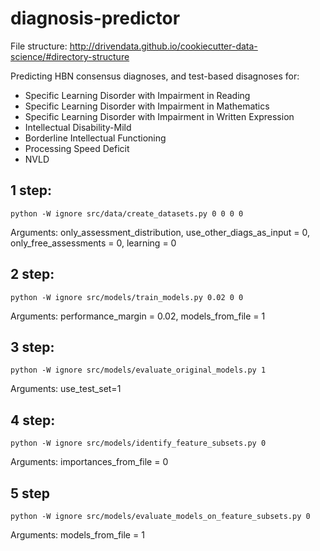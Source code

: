 # diagnosis-predictor

File structure: http://drivendata.github.io/cookiecutter-data-science/#directory-structure 

Predicting HBN consensus diagnoses, and test-based disagnoses for:
- Specific Learning Disorder with Impairment in Reading
- Specific Learning Disorder with Impairment in Mathematics
- Specific Learning Disorder with Impairment in Written Expression
- Intellectual Disability-Mild
- Borderline Intellectual Functioning
- Processing Speed Deficit 
- NVLD

## 1 step:

`python -W ignore src/data/create_datasets.py 0 0 0 0`

Arguments: only_assessment_distribution, use_other_diags_as_input = 0, only_free_assessments = 0, learning = 0

## 2 step:

`python -W ignore src/models/train_models.py 0.02 0 0`

Arguments: performance_margin = 0.02, models_from_file = 1

## 3 step:

`python -W ignore src/models/evaluate_original_models.py 1`

Arguments: use_test_set=1

## 4 step:

`python -W ignore src/models/identify_feature_subsets.py 0`

Arguments: importances_from_file = 0

## 5 step

`python -W ignore src/models/evaluate_models_on_feature_subsets.py 0`

Arguments: models_from_file = 1

